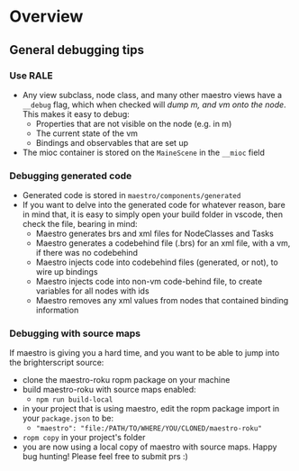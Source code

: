 # Overview

## General debugging tips

### Use RALE

  - Any view subclass, node class, and many other maestro views have a `__debug` flag, which when checked will _dump m, and vm onto the node_. This makes it easy to debug:
    - Properties that are not visible on the node (e.g. in m)
    - The current state of the vm
    - Bindings and observables that are set up
  - The mioc container is stored on the `MaineScene` in the `__mioc` field

### Debugging generated code

  - Generated code is stored in `maestro/components/generated`
  - If you want to delve into the generated code for whatever reason, bare in mind that, it is easy to simply open your build folder in vscode, then check the file, bearing in mind:
    - Maestro generates brs and xml files for NodeClasses and Tasks
    - Maestro generates a codebehind file (.brs) for an xml file, with a vm, if there was no codebehind
    - Maestro injects code into codebehind files (generated, or not), to wire up bindings
    - Maestro injects code into non-vm code-behind file, to create variables for all nodes with ids
    - Maestro removes any xml values from nodes that contained binding information

### Debugging with source maps

If maestro is giving you a hard time, and you want to be able to jump into the brighterscript source:

 - clone the maestro-roku ropm package on your machine
 - build maestro-roku with source maps enabled:
   - `npm run build-local`
 - in your project that is using maestro, edit the ropm package import in your `package.json` to be:
   - `"maestro": "file:/PATH/TO/WHERE/YOU/CLONED/maestro-roku"`
 - `ropm copy` in your project's folder
 - you are now using a local copy of maestro with source maps. Happy bug hunting! Please feel free to submit prs :)